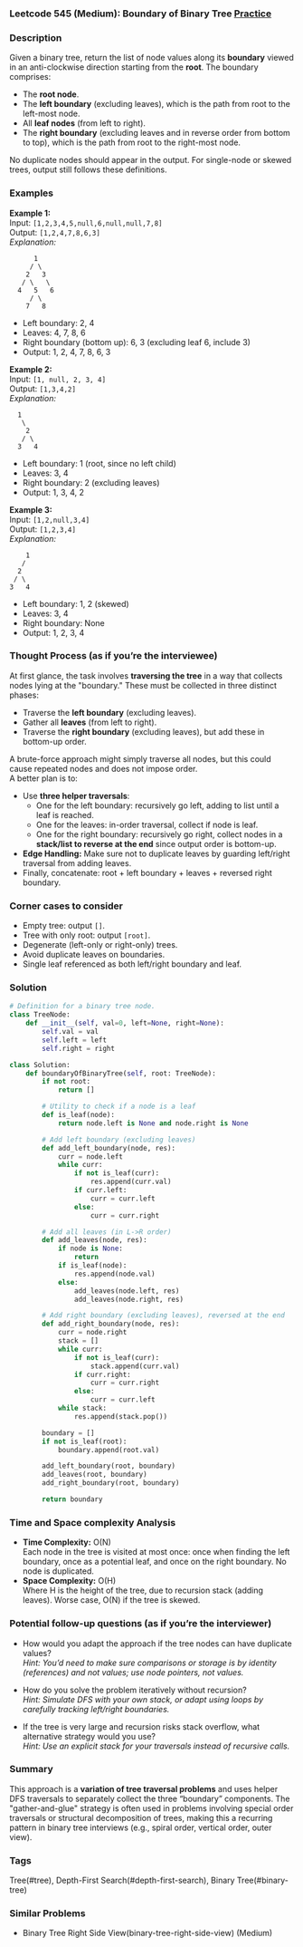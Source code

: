 ### Leetcode 545 (Medium): Boundary of Binary Tree [Practice](https://leetcode.com/problems/boundary-of-binary-tree)

### Description  
Given a binary tree, return the list of node values along its **boundary** viewed in an anti-clockwise direction starting from the **root**. The boundary comprises:
- The **root node**.
- The **left boundary** (excluding leaves), which is the path from root to the left-most node.
- All **leaf nodes** (from left to right).
- The **right boundary** (excluding leaves and in reverse order from bottom to top), which is the path from root to the right-most node.

No duplicate nodes should appear in the output. For single-node or skewed trees, output still follows these definitions.

### Examples  

**Example 1:**  
Input: `[1,2,3,4,5,null,6,null,null,7,8]`  
Output: `[1,2,4,7,8,6,3]`  
*Explanation:*
```
      1
     / \
    2   3
   / \   \
  4   5   6
     / \
    7   8
```
- Left boundary: 2, 4  
- Leaves: 4, 7, 8, 6  
- Right boundary (bottom up): 6, 3 (excluding leaf 6, include 3)  
- Output: 1, 2, 4, 7, 8, 6, 3  

**Example 2:**  
Input: `[1, null, 2, 3, 4]`  
Output: `[1,3,4,2]`  
*Explanation:*
```
  1
   \
    2
   / \
  3   4
```
- Left boundary: 1 (root, since no left child)  
- Leaves: 3, 4  
- Right boundary: 2 (excluding leaves)  
- Output: 1, 3, 4, 2

**Example 3:**  
Input: `[1,2,null,3,4]`  
Output: `[1,2,3,4]`  
*Explanation:*
```
    1
   /
  2
 / \
3   4
```
- Left boundary: 1, 2 (skewed)  
- Leaves: 3, 4  
- Right boundary: None  
- Output: 1, 2, 3, 4

### Thought Process (as if you’re the interviewee)  
At first glance, the task involves **traversing the tree** in a way that collects nodes lying at the "boundary." These must be collected in three distinct phases:
- Traverse the **left boundary** (excluding leaves).
- Gather all **leaves** (from left to right).
- Traverse the **right boundary** (excluding leaves), but add these in bottom-up order.

A brute-force approach might simply traverse all nodes, but this could cause repeated nodes and does not impose order.  
A better plan is to:
 - Use **three helper traversals**:
    - One for the left boundary: recursively go left, adding to list until a leaf is reached.
    - One for the leaves: in-order traversal, collect if node is leaf.
    - One for the right boundary: recursively go right, collect nodes in a **stack/list to reverse at the end** since output order is bottom-up.
 - **Edge Handling:** Make sure not to duplicate leaves by guarding left/right traversal from adding leaves.
 - Finally, concatenate: root + left boundary + leaves + reversed right boundary.

### Corner cases to consider  
- Empty tree: output `[]`.
- Tree with only root: output `[root]`.
- Degenerate (left-only or right-only) trees.
- Avoid duplicate leaves on boundaries.
- Single leaf referenced as both left/right boundary and leaf.

### Solution

```python
# Definition for a binary tree node.
class TreeNode:
    def __init__(self, val=0, left=None, right=None):
        self.val = val
        self.left = left
        self.right = right

class Solution:
    def boundaryOfBinaryTree(self, root: TreeNode):
        if not root:
            return []

        # Utility to check if a node is a leaf
        def is_leaf(node):
            return node.left is None and node.right is None

        # Add left boundary (excluding leaves)
        def add_left_boundary(node, res):
            curr = node.left
            while curr:
                if not is_leaf(curr):
                    res.append(curr.val)
                if curr.left:
                    curr = curr.left
                else:
                    curr = curr.right

        # Add all leaves (in L->R order)
        def add_leaves(node, res):
            if node is None:
                return
            if is_leaf(node):
                res.append(node.val)
            else:
                add_leaves(node.left, res)
                add_leaves(node.right, res)

        # Add right boundary (excluding leaves), reversed at the end
        def add_right_boundary(node, res):
            curr = node.right
            stack = []
            while curr:
                if not is_leaf(curr):
                    stack.append(curr.val)
                if curr.right:
                    curr = curr.right
                else:
                    curr = curr.left
            while stack:
                res.append(stack.pop())

        boundary = []
        if not is_leaf(root):
            boundary.append(root.val)

        add_left_boundary(root, boundary)
        add_leaves(root, boundary)
        add_right_boundary(root, boundary)

        return boundary
```

### Time and Space complexity Analysis  

- **Time Complexity:** O(N)  
  Each node in the tree is visited at most once: once when finding the left boundary, once as a potential leaf, and once on the right boundary. No node is duplicated.
- **Space Complexity:** O(H)  
  Where H is the height of the tree, due to recursion stack (adding leaves). Worse case, O(N) if the tree is skewed.

### Potential follow-up questions (as if you’re the interviewer)  

- How would you adapt the approach if the tree nodes can have duplicate values?  
  *Hint: You’d need to make sure comparisons or storage is by identity (references) and not values; use node pointers, not values.*

- How do you solve the problem iteratively without recursion?  
  *Hint: Simulate DFS with your own stack, or adapt using loops by carefully tracking left/right boundaries.*

- If the tree is very large and recursion risks stack overflow, what alternative strategy would you use?  
  *Hint: Use an explicit stack for your traversals instead of recursive calls.*

### Summary
This approach is a **variation of tree traversal problems** and uses helper DFS traversals to separately collect the three “boundary” components. The "gather-and-glue" strategy is often used in problems involving special order traversals or structural decomposition of trees, making this a recurring pattern in binary tree interviews (e.g., spiral order, vertical order, outer view).

### Tags
Tree(#tree), Depth-First Search(#depth-first-search), Binary Tree(#binary-tree)

### Similar Problems
- Binary Tree Right Side View(binary-tree-right-side-view) (Medium)